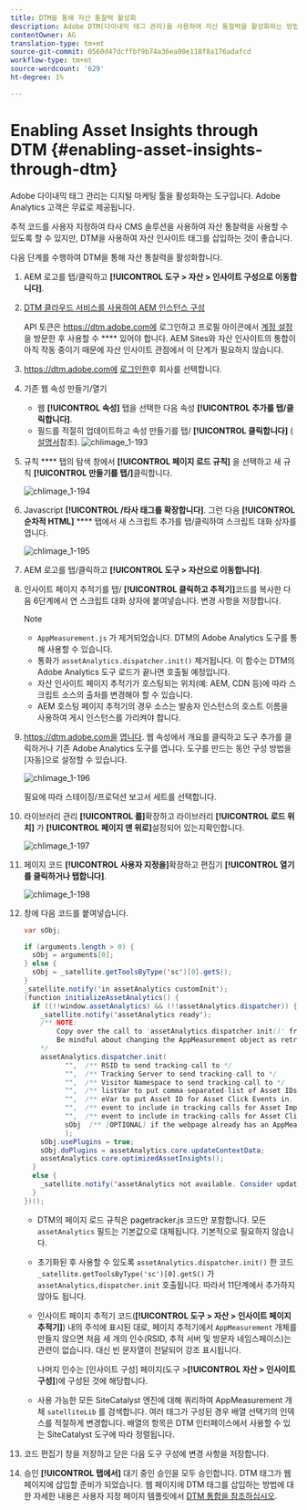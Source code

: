 ```yaml
---
title: DTM을 통해 자산 통찰력 활성화
description: Adobe DTM(다이내믹 태그 관리)을 사용하여 자산 통찰력을 활성화하는 방법을 알아봅니다.
contentOwner: AG
translation-type: tm+mt
source-git-commit: 0560d47dcffbf9b74a36ea00e118f8a176adafcd
workflow-type: tm+mt
source-wordcount: '629'
ht-degree: 1%

---
```



# Enabling Asset Insights through DTM {#enabling-asset-insights-through-dtm}

Adobe 다이내믹 태그 관리는 디지털 마케팅 툴을 활성화하는 도구입니다. Adobe Analytics 고객은 무료로 제공됩니다.

추적 코드를 사용자 지정하여 타사 CMS 솔루션을 사용하여 자산 통찰력을 사용할 수 있도록 할 수 있지만, DTM을 사용하여 자산 인사이트 태그를 삽입하는 것이 좋습니다.

다음 단계를 수행하여 DTM을 통해 자산 통찰력을 활성화합니다.

1. AEM 로고를 탭/클릭하고 **[!UICONTROL 도구 > 자산 > 인사이트 구성으로 이동합니다]**.
1. [DTM 클라우드 서비스를 사용하여 AEM 인스턴스 구성](../sites-administering/dtm.md)

   API 토큰은 https://dtm.adobe.com에 로그인하고 프로필 아이콘에서 [계정 설정](https://dtm.adobe.com/) 을 방문한 후 사용할 수 **** 있어야 합니다. AEM Sites와 자산 인사이트의 통합이 아직 작동 중이기 때문에 자산 인사이트 관점에서 이 단계가 필요하지 않습니다.

1. https://dtm.adobe.com에 [로그인한](https://dtm.adobe.com/)후 회사를 선택합니다.
1. 기존 웹 속성 만들기/열기

   * 웹 **[!UICONTROL 속성]** 탭을 선택한 다음 속성 **[!UICONTROL 추가를 탭/클릭합니다]**.
   * 필드를 적절히 업데이트하고 속성 만들기를 탭/ **[!UICONTROL 클릭합니다]** ( [설명서](https://helpx.adobe.com/experience-manager/using/dtm.html)참조).
   ![chlimage_1-193](assets/chlimage_1-193.png)

1. 규칙 **** 탭의 탐색 창에서 **[!UICONTROL 페이지 로드 규칙]** 을 선택하고 새 규칙 **[!UICONTROL 만들기를 탭/]**&#x200B;클릭합니다.

   ![chlimage_1-194](assets/chlimage_1-194.png)

1. Javascript **[!UICONTROL /타사 태그를 확장합니다]**. 그런 다음 **[!UICONTROL 순차적 HTML]** **** 탭에서 새 스크립트 추가를 탭/클릭하여 스크립트 대화 상자를 엽니다.

   ![chlimage_1-195](assets/chlimage_1-195.png)

1. AEM 로고를 탭/클릭하고 **[!UICONTROL 도구 > 자산으로 이동합니다]**.
1. 인사이트 페이지 추적기를 탭/ **[!UICONTROL 클릭하고 추적기]**&#x200B;코드를 복사한 다음 6단계에서 연 스크립트 대화 상자에 붙여넣습니다. 변경 사항을 저장합니다.

   >[!NOTE]
   >
   >* `AppMeasurement.js` 가 제거되었습니다. DTM의 Adobe Analytics 도구를 통해 사용할 수 있습니다.
   >* 통화가 `assetAnalytics.dispatcher.init()` 제거됩니다. 이 함수는 DTM의 Adobe Analytics 도구 로드가 끝나면 호출될 예정입니다.
   >* 자산 인사이트 페이지 추적기가 호스팅되는 위치(예: AEM, CDN 등)에 따라 스크립트 소스의 출처를 변경해야 할 수 있습니다.
   >* AEM 호스팅 페이지 추적기의 경우 소스는 발송자 인스턴스의 호스트 이름을 사용하여 게시 인스턴스를 가리켜야 합니다.



1. https://dtm.adobe.com을 [엽니다](https://dtm.adobe.com). 웹 속성에서 개요를 클릭하고 도구 추가를 클릭하거나 기존 Adobe Analytics 도구를 엽니다. 도구를 만드는 동안 구성 방법을 [자동]으로 설정할 수 있습니다.

   ![chlimage_1-196](assets/chlimage_1-196.png)

   필요에 따라 스테이징/프로덕션 보고서 세트를 선택합니다.

1. 라이브러리 관리 **[!UICONTROL 를]**&#x200B;확장하고 라이브러리 **[!UICONTROL 로드 위치]** 가 **[!UICONTROL 페이지 맨 위로]**&#x200B;설정되어 있는지확인합니다.

   ![chlimage_1-197](assets/chlimage_1-197.png)

1. 페이지 코드 **[!UICONTROL 사용자 지정을]**&#x200B;확장하고 편집기 **[!UICONTROL 열기를 클릭하거나 탭합니다]**.

   ![chlimage_1-198](assets/chlimage_1-198.png)

1. 창에 다음 코드를 붙여넣습니다.

   ```java
   var sObj;
   
   if (arguments.length > 0) {
     sObj = arguments[0];
   } else {
     sObj = _satellite.getToolsByType('sc')[0].getS();
   }
   _satellite.notify('in assetAnalytics customInit');
   (function initializeAssetAnalytics() {
     if ((!!window.assetAnalytics) && (!!assetAnalytics.dispatcher)) {
       _satellite.notify('assetAnalytics ready');
       /** NOTE:
           Copy over the call to 'assetAnalytics.dispatcher.init()' from Assets Pagetracker
           Be mindful about changing the AppMeasurement object as retrieved above.
       */
       assetAnalytics.dispatcher.init(
             "",  /** RSID to send tracking-call to */
             "",  /** Tracking Server to send tracking-call to */
             "",  /** Visitor Namespace to send tracking-call to */
             "",  /** listVar to put comma-separated-list of Asset IDs for Asset Impression Events in tracking-call, e.g. 'listVar1' */
             "",  /** eVar to put Asset ID for Asset Click Events in, e.g. 'eVar3' */
             "",  /** event to include in tracking-calls for Asset Impression Events, e.g. 'event8' */
             "",  /** event to include in tracking-calls for Asset Click Events, e.g. 'event7' */
             sObj  /** [OPTIONAL] if the webpage already has an AppMeasurement object, please include the object here. If unspecified, Pagetracker Core shall create its own AppMeasurement object */
             );
       sObj.usePlugins = true;
       sObj.doPlugins = assetAnalytics.core.updateContextData;
       assetAnalytics.core.optimizedAssetInsights();
     }
     else {
       _satellite.notify('assetAnalytics not available. Consider updating the Custom Page Code', 4);
     }
   })();
   ```

   * DTM의 페이지 로드 규칙은 pagetracker.js 코드만 포함합니다. 모든 `assetAnalytics` 필드는 기본값으로 대체됩니다. 기본적으로 필요하지 않습니다.
   * 초기화된 후 사용할 수 있도록 `assetAnalytics.dispatcher.init()` 한 코드 `_satellite.getToolsByType('sc')[0].getS()` 가 `assetAnalytics,dispatcher.init` 호출됩니다. 따라서 11단계에서 추가하지 않아도 됩니다.
   * 인사이트 페이지 추적기 코드(**[!UICONTROL 도구 > 자산 > 인사이트 페이지 추적기]**) 내의 주석에 표시된 대로, 페이지 추적기에서 `AppMeasurement` 개체를 만들지 않으면 처음 세 개의 인수(RSID, 추적 서버 및 방문자 네임스페이스)는 관련이 없습니다. 대신 빈 문자열이 전달되어 강조 표시됩니다.

      나머지 인수는 [인사이트 구성] 페이지(도구 >**[!UICONTROL 자산 > 인사이트 구성]**)에 구성된 것에 해당합니다.

   * 사용 가능한 모든 SiteCatalyst 엔진에 대해 쿼리하여 AppMeasurement 개체 `satelliteLib` 를 검색합니다. 여러 태그가 구성된 경우 배열 선택기의 인덱스를 적절하게 변경합니다. 배열의 항목은 DTM 인터페이스에서 사용할 수 있는 SiteCatalyst 도구에 따라 정렬됩니다.

1. 코드 편집기 창을 저장하고 닫은 다음 도구 구성에 변경 사항을 저장합니다.
1. 승인 **[!UICONTROL 탭에서]** 대기 중인 승인을 모두 승인합니다. DTM 태그가 웹 페이지에 삽입할 준비가 되었습니다. 웹 페이지에 DTM 태그를 삽입하는 방법에 대한 자세한 내용은 사용자 지정 페이지 템플릿에서 [DTM 통합을 참조하십시오](https://blogs.adobe.com/experiencedelivers/experience-management/integrating-dtm-custom-aem6-page-template/).

